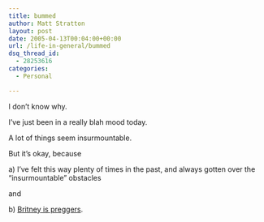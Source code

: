 ```yaml
---
title: bummed
author: Matt Stratton
layout: post
date: 2005-04-13T00:04:00+00:00
url: /life-in-general/bummed
dsq_thread_id:
  - 28253616
categories:
  - Personal

---
```

I don&#8217;t know why.

I&#8217;ve just been in a really blah mood today.

A lot of things seem insurmountable.

But it&#8217;s okay, because

a) I&#8217;ve felt this way plenty of times in the past, and always gotten over the &#8220;insurmountable&#8221; obstacles

and

b) [Britney is preggers][1].

 [1]: http://bestweekever.blogs.com/best_week_ever_blog/2005/04/the_federseed_s.html